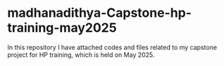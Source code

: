# madhanadithya-Capstone-hp-training-may2025
In this repository I have attached codes and files related to my capstone project for HP training, which is held on May 2025.
